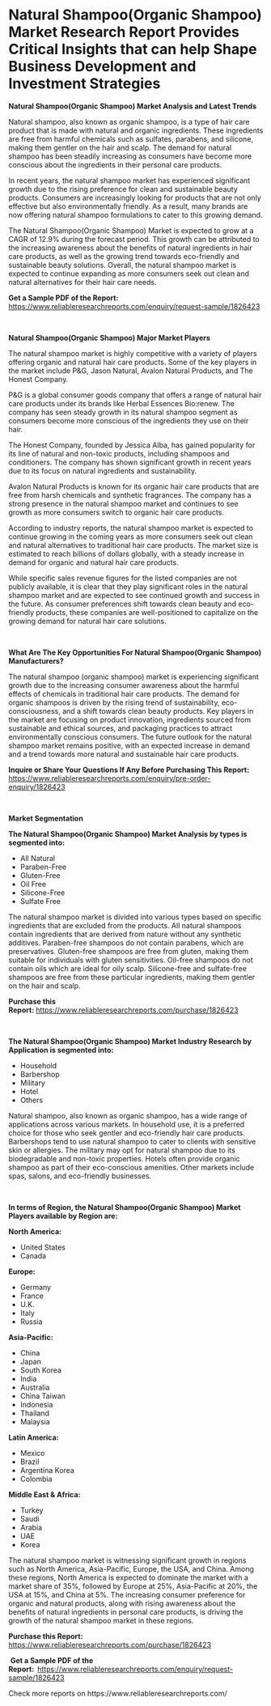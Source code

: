 <p><h1>Natural Shampoo(Organic Shampoo) Market Research Report Provides Critical Insights that can help Shape Business Development and Investment Strategies</h1></p><p><strong>Natural Shampoo(Organic Shampoo) Market Analysis and Latest Trends</strong></p>
<p><p>Natural shampoo, also known as organic shampoo, is a type of hair care product that is made with natural and organic ingredients. These ingredients are free from harmful chemicals such as sulfates, parabens, and silicone, making them gentler on the hair and scalp. The demand for natural shampoo has been steadily increasing as consumers have become more conscious about the ingredients in their personal care products. </p><p>In recent years, the natural shampoo market has experienced significant growth due to the rising preference for clean and sustainable beauty products. Consumers are increasingly looking for products that are not only effective but also environmentally friendly. As a result, many brands are now offering natural shampoo formulations to cater to this growing demand.</p><p>The Natural Shampoo(Organic Shampoo) Market is expected to grow at a CAGR of 12.9% during the forecast period. This growth can be attributed to the increasing awareness about the benefits of natural ingredients in hair care products, as well as the growing trend towards eco-friendly and sustainable beauty solutions. Overall, the natural shampoo market is expected to continue expanding as more consumers seek out clean and natural alternatives for their hair care needs.</p></p>
<p><strong>Get a Sample PDF of the Report:&nbsp;</strong> <a href="https://www.reliableresearchreports.com/enquiry/request-sample/1826423">https://www.reliableresearchreports.com/enquiry/request-sample/1826423</a></p>
<p>&nbsp;</p>
<p><strong>Natural Shampoo(Organic Shampoo) Major Market Players</strong></p>
<p><p>The natural shampoo market is highly competitive with a variety of players offering organic and natural hair care products. Some of the key players in the market include P&G, Jason Natural, Avalon Natural Products, and The Honest Company.</p><p>P&G is a global consumer goods company that offers a range of natural hair care products under its brands like Herbal Essences Bio:renew. The company has seen steady growth in its natural shampoo segment as consumers become more conscious of the ingredients they use on their hair.</p><p>The Honest Company, founded by Jessica Alba, has gained popularity for its line of natural and non-toxic products, including shampoos and conditioners. The company has shown significant growth in recent years due to its focus on natural ingredients and sustainability.</p><p>Avalon Natural Products is known for its organic hair care products that are free from harsh chemicals and synthetic fragrances. The company has a strong presence in the natural shampoo market and continues to see growth as more consumers switch to organic hair care products.</p><p>According to industry reports, the natural shampoo market is expected to continue growing in the coming years as more consumers seek out clean and natural alternatives to traditional hair care products. The market size is estimated to reach billions of dollars globally, with a steady increase in demand for organic and natural hair care products.</p><p>While specific sales revenue figures for the listed companies are not publicly available, it is clear that they play significant roles in the natural shampoo market and are expected to see continued growth and success in the future. As consumer preferences shift towards clean beauty and eco-friendly products, these companies are well-positioned to capitalize on the growing demand for natural hair care solutions.</p></p>
<p>&nbsp;</p>
<p><strong>What Are The Key Opportunities For Natural Shampoo(Organic Shampoo) Manufacturers?</strong></p>
<p><p>The natural shampoo (organic shampoo) market is experiencing significant growth due to the increasing consumer awareness about the harmful effects of chemicals in traditional hair care products. The demand for organic shampoos is driven by the rising trend of sustainability, eco-consciousness, and a shift towards clean beauty products. Key players in the market are focusing on product innovation, ingredients sourced from sustainable and ethical sources, and packaging practices to attract environmentally conscious consumers. The future outlook for the natural shampoo market remains positive, with an expected increase in demand and a trend towards more natural and sustainable hair care products.</p></p>
<p><strong>Inquire or Share Your Questions If Any Before Purchasing This Report:</strong> <a href="https://www.reliableresearchreports.com/enquiry/pre-order-enquiry/1826423">https://www.reliableresearchreports.com/enquiry/pre-order-enquiry/1826423</a></p>
<p>&nbsp;</p>
<p><strong>Market Segmentation</strong></p>
<p><strong>The Natural Shampoo(Organic Shampoo) Market Analysis by types is segmented into:</strong></p>
<p><ul><li>All Natural</li><li>Paraben-Free</li><li>Gluten-Free</li><li>Oil Free</li><li>Silicone-Free</li><li>Sulfate Free</li></ul></p>
<p><p>The natural shampoo market is divided into various types based on specific ingredients that are excluded from the products. All natural shampoos contain ingredients that are derived from nature without any synthetic additives. Paraben-free shampoos do not contain parabens, which are preservatives. Gluten-free shampoos are free from gluten, making them suitable for individuals with gluten sensitivities. Oil-free shampoos do not contain oils which are ideal for oily scalp. Silicone-free and sulfate-free shampoos are free from these particular ingredients, making them gentler on the hair and scalp.</p></p>
<p><strong>Purchase this Report:&nbsp;</strong><a href="https://www.reliableresearchreports.com/purchase/1826423">https://www.reliableresearchreports.com/purchase/1826423</a></p>
<p>&nbsp;</p>
<p><strong>The Natural Shampoo(Organic Shampoo) Market Industry Research by Application is segmented into:</strong></p>
<p><ul><li>Household</li><li>Barbershop</li><li>Military</li><li>Hotel</li><li>Others</li></ul></p>
<p><p>Natural shampoo, also known as organic shampoo, has a wide range of applications across various markets. In household use, it is a preferred choice for those who seek gentler and eco-friendly hair care products. Barbershops tend to use natural shampoo to cater to clients with sensitive skin or allergies. The military may opt for natural shampoo due to its biodegradable and non-toxic properties. Hotels often provide organic shampoo as part of their eco-conscious amenities. Other markets include spas, salons, and eco-friendly businesses.</p></p>
<p>&nbsp;</p>
<p><strong>In terms of Region, the Natural Shampoo(Organic Shampoo) Market Players available by Region are:</strong></p>
<p>
    <p> <strong> North America: </strong>
        <ul>
            <li>United States</li>
            <li>Canada</li>
        </ul>
        </p> 
    <p> <strong> Europe: </strong>
        <ul>
            <li>Germany</li>
            <li>France</li>
            <li>U.K.</li>
            <li>Italy</li>
            <li>Russia</li>
        </ul>
        </p> 
    <p> <strong> Asia-Pacific: </strong>
        <ul>
            <li>China</li>
            <li>Japan</li>
            <li>South Korea</li>
            <li>India</li>
            <li>Australia</li>
            <li>China Taiwan</li>
            <li>Indonesia</li>
            <li>Thailand</li>
            <li>Malaysia</li>
        </ul>
        </p> 
    <p> <strong> Latin America: </strong>
        <ul>
            <li>Mexico</li>
            <li>Brazil</li>
            <li>Argentina Korea</li>
            <li>Colombia</li>
        </ul>
        </p> 
    <p> <strong> Middle East & Africa: </strong>
        <ul>
            <li>Turkey</li>
            <li>Saudi</li>
            <li>Arabia</li>
            <li>UAE</li>
            <li>Korea</li>
        </ul>
    </p>
    </p>
<p><p>The natural shampoo market is witnessing significant growth in regions such as North America, Asia-Pacific, Europe, the USA, and China. Among these regions, North America is expected to dominate the market with a market share of 35%, followed by Europe at 25%, Asia-Pacific at 20%, the USA at 15%, and China at 5%. The increasing consumer preference for organic and natural products, along with rising awareness about the benefits of natural ingredients in personal care products, is driving the growth of the natural shampoo market in these regions.</p></p>
<p><strong>Purchase this Report: </strong><a href="https://www.reliableresearchreports.com/purchase/1826423">https://www.reliableresearchreports.com/purchase/1826423</a></p>
<p>&nbsp;<strong>Get a Sample PDF of the Report:&nbsp;&nbsp;</strong><a href="https://www.reliableresearchreports.com/enquiry/request-sample/1826423">https://www.reliableresearchreports.com/enquiry/request-sample/1826423</a></p>
<p><strong></strong></p>
<p>Check more reports on https://www.reliableresearchreports.com/</p>